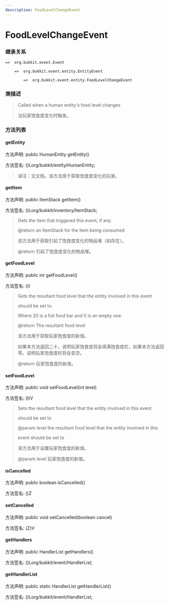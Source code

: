 ```yaml
---
description: FoodLevelChangeEvent
---
```


# FoodLevelChangeEvent

### 继承关系

    =>  org.bukkit.event.Event

        =>  org.bukkit.event.entity.EntityEvent

            =>  org.bukkit.event.entity.FoodLevelChangeEvent

### 类描述

> Called when a human entity's food level changes
>
> 当玩家饱食度变化时触发。

### 方法列表

#### getEntity

方法声明: public HumanEntity getEntity()

方法签名: ()Lorg/bukkit/entity/HumanEntity;

> 译注：无文档。该方法用于获取饱食度变化的玩家。

#### getItem

方法声明: public ItemStack getItem()

方法签名: ()Lorg/bukkit/inventory/ItemStack;

> Gets the item that triggered this event, if any.
>
> @return an ItemStack for the item being consumed
>
> 该方法用于获取引起了饱食度变化的物品堆（如存在）。
>
> @return 引起了饱食度变化的物品堆。

#### getFoodLevel

方法声明: public int getFoodLevel()

方法签名: ()I

> Gets the resultant food level that the entity involved in this event
>
> should be set to.
>
> Where 20 is a full food bar and 0 is an empty one.
>
> @return The resultant food level
>
> 该方法用于获取玩家饱食度的新值。
>
> 如果本方法返回二十，说明玩家饱食度将会填满饱食度栏，如果本方法返回零，说明玩家饱食度栏将会变空。
>
> @return 玩家饱食度的新值。

#### setFoodLevel

方法声明: public void setFoodLevel(int level)

方法签名: (I)V

> Sets the resultant food level that the entity involved in this event
>
> should be set to
>
> @param level the resultant food level that the entity involved in this
>
> event should be set to
>
> 该方法用于设置玩家饱食度的新值。
>
> @param level 玩家饱食度的新值。

#### isCancelled

方法声明: public boolean isCancelled()

方法签名: ()Z

#### setCancelled

方法声明: public void setCancelled(boolean cancel)

方法签名: (Z)V

#### getHandlers

方法声明: public HandlerList getHandlers()

方法签名: ()Lorg/bukkit/event/HandlerList;

#### getHandlerList

方法声明: public static HandlerList getHandlerList()

方法签名: ()Lorg/bukkit/event/HandlerList;